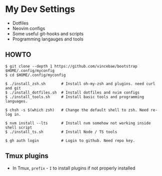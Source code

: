 # My Dev Settings

* Dotfiles
* Neovim configs
* Some useful git-hooks and scripts
* Programming langauges and tools

## HOWTO
```
$ git clone --depth 1 https://github.com/vincebae/bootstrap $HOME/.config/myconfig
$ cd $HOME/.config/myconfig

$ ./install_zsh.sh       # Install oh-my-zsh and plugins. need curl and git
$ ./install_dotfiles.sh  # Install dotfiles and nvim configs
$ ./install_tools.sh     # Install basic tools and programming languages.

$ chsh -s $(which zsh)   # Change the default shell to zsh. Need re-log in.

$ nvm install --lts      # Install nvm somehow not working inside shell script
$ ./install_ts.sh        # Install Node / TS tools

$ gh auth login          # Login to github. Need repo key.
```

## Tmux plugins
* In Tmux, `prefix` - `I` to install plugins if not properly installed
